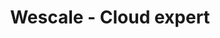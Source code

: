 ---
layout: default
title: Wescale - Cloud expert
class: home

wewes:
  -
    name: Séven Lemesle
    title: Président, co-fondateur
    img: /images/wewes/carre-seven-lemesle.png
    text: <i class="fa fa-certificate" aria-hidden="true"></i> Google Cloud platform Architect
  -
    name: Aurélien Maury
    title: Directeur technique, co-fondateur
    img: /images/wewes/carre-aurelien-maury.png
  -
    name: Luc Legardeur
    title: Directeur général, co-fondateur
    img: /images/wewes/carre-luc-legardeur.png
  -
    name: Margot Robine
    title: Responsable recrutement et formation
    img: /images/wewes/carre-margot-robine.png
  -
    name: Céline Rochay
    title: Responsable administrative et financière
    img: /images/wewes/carre-celine-rochay.jpg
  -
    name: Cédric Hauber
    title: Cloud Builder
    img: /images/wewes/carre-cedric-hauber.png
  -
    name: Thomas Cousin
    title: Cloud Designer
    img: /images/wewes/carre-thomas-cousin.png
    text: <i class="fa fa-certificate" aria-hidden="true"></i> AWS Solution Architect
  -
    name: Matthieu Parisot
    title: Cloud Builder
    img: /images/wewes/carre-matthieu-parisot.png
  -
    name: Yann Lambret
    title: Cloud Builder
    img: /images/wewes/Yann-Lambret.png
    text: <i class="fa fa-certificate" aria-hidden="true"></i> AWS Solution Architect
  -
    name: Nicolas Diez
    title: Cloud Runner
    img: /images/wewes/carre-nicolas-diez.jpg
    text: <i class="fa fa-certificate" aria-hidden="true"></i> AWS SysOps Administrator
  -
    name: Pascal Edouard
    title: Cloud Builder
    img: /images/wewes/carre-pascal-edouard.png
    text: <i class="fa fa-certificate" aria-hidden="true"></i> RedHat OpenStack Administrator
  -
    name: Stéphane Teyssier
    title: Cloud Designer
    img: /images/wewes/stephane-teyssier.png
    text: <i class="fa fa-certificate" aria-hidden="true"></i> AWS Solution Architect
  -
    name: Sébastien Lavayssiere
    title: Cloud Builder
    img: /images/wewes/carre-sebastien-lavayssiere.jpeg
  -
    name: Fabien Vaneenoo
    title: Cloud Runner
    img: /images/wewes/carre-Fabien-Vaneenoo.png
  -
    name: Maxence Maireaux
    title: Cloud Builder
    img: /images/wewes/carre-maxence-maireaux.png
  -
    name: Akram Blouza
    title: Cloud Builder
    img: /images/wewes/carre-akram-blouza.jpg


---